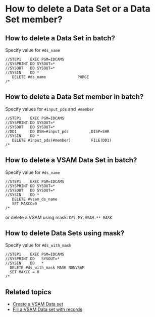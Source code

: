 # How to delete a Data Set or a Data Set member?

## How to delete a Data Set in batch?
Specify value for `#ds_name`
```
//STEP1    EXEC PGM=IDCAMS           
//SYSPRINT DD SYSOUT=*               
//SYSOUT   DD SYSOUT=*               
//SYSIN    DD *                      
   DELETE #ds_name              PURGE
/*        
```

## How to delete a Data Set member in batch?
Specify values for `#input_pds` and` #member`
```
//STEP1    EXEC PGM=IDCAMS                      
//SYSPRINT DD SYSOUT=*                          
//SYSOUT   DD SYSOUT=*                          
//DD1      DD DSN=#input_pds         ,DISP=SHR  
//SYSIN    DD *                                 
   DELETE #input_pds(#member)         FILE(DD1)
/*                                              
```

## How to delete a VSAM Data Set in batch?
Specify value for `#ds_name`
```
//STEP1    EXEC PGM=IDCAMS           
//SYSPRINT DD SYSOUT=*               
//SYSOUT   DD SYSOUT=*               
//SYSIN    DD *                      
   DELETE #vsam_ds_name          
   SET MAXCC=0 
/*        
```
or delete a VSAM using mask: `DEL MY.VSAM.** MASK`

## How to delete Data Sets using mask?
Specify value for `#ds_with_mask`
```
//STEP1    EXEC PGM=IDCAMS         
//SYSPRINT DD   SYSOUT=*           
//SYSIN    DD   *                  
  DELETE #ds_with_mask MASK NONVSAM
  SET MAXCC = 0                    
/*                                                                              
```

## Related topics

* [Create a VSAM Data set]()
* [Fill a VSAM Data set with records]()
